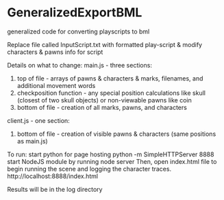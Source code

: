# GeneralizedExportBML
generalized code for converting playscripts to bml

Replace file called InputScript.txt with formatted play-script & modify characters & pawns info for script

Details on what to change:
main.js - three sections:
1) top of file - arrays of pawns & characters & marks, filenames, and additional movement words
2) checkposition function - any special position calculations like skull (closest of two skull objects) or non-viewable pawns like coin
3) bottom of file - creation of all marks, pawns, and characters

client.js - one section:
1) bottom of file - creation of visible pawns & characters (same positions as main.js)

To run:
start python for page hosting
		python -m SimpleHTTPServer 8888
start NodeJS module by running
		node server
Then, open index.html file to begin running the scene and logging the character traces.
		http://localhost:8888/index.html

Results will be in the log directory

